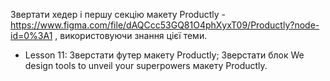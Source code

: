 Звертати хедер і першу секцію макету Productly - https://www.figma.com/file/dAQCcc53GQ81O4phXyxT09/Productly?node-id=0%3A1 , використовуючи знання цієї теми. 
+ Lesson 11: Зверстати футер макету Productly; Зверстати блок We design tools to unveil your superpowers макету Productly.

